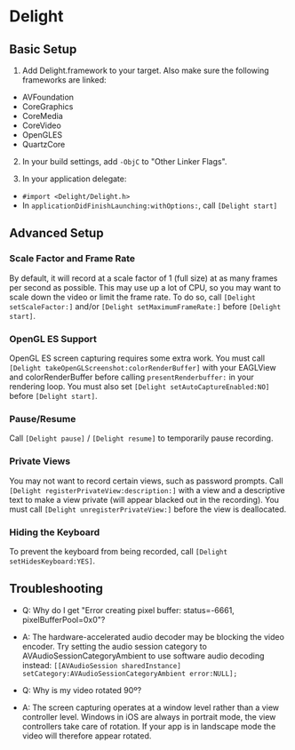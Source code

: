 Delight
=========================

Basic Setup
-----------

1. Add Delight.framework to your target. Also make sure the following frameworks are linked:

* AVFoundation
* CoreGraphics
* CoreMedia
* CoreVideo
* OpenGLES
* QuartzCore

2. In your build settings, add `-ObjC` to "Other Linker Flags".

3. In your application delegate:

* `#import <Delight/Delight.h>`
* In `applicationDidFinishLaunching:withOptions:`, call `[Delight start]`

Advanced Setup
--------------

### Scale Factor and Frame Rate ###

By default, it will record at a scale factor of 1 (full size) at as many frames per second as possible. This may use up a lot of CPU, so you may want to scale down the video or limit the frame rate. To do so, call `[Delight setScaleFactor:]` and/or `[Delight setMaximumFrameRate:]` before `[Delight start]`.

### OpenGL ES Support ###

OpenGL ES screen capturing requires some extra work. You must call `[Delight takeOpenGLScreenshot:colorRenderBuffer]` with your EAGLView and colorRenderBuffer before calling `presentRenderbuffer:` in your rendering loop. You must also set `[Delight setAutoCaptureEnabled:NO]` before `[Delight start]`.

### Pause/Resume ###

Call `[Delight pause]` / `[Delight resume]` to temporarily pause recording.

### Private Views ###

You may not want to record certain views, such as password prompts. Call `[Delight registerPrivateView:description:]` with a view and a descriptive text to make a view private (will appear blacked out in the recording). You must call `[Delight unregisterPrivateView:]` before the view is deallocated.

### Hiding the Keyboard ###

To prevent the keyboard from being recorded, call `[Delight setHidesKeyboard:YES]`.

Troubleshooting
---------------

* Q: Why do I get "Error creating pixel buffer:  status=-6661, pixelBufferPool=0x0"?
* A: The hardware-accelerated audio decoder may be blocking the video encoder. Try setting the audio session category to AVAudioSessionCategoryAmbient to use software audio decoding instead: `[[AVAudioSession sharedInstance] setCategory:AVAudioSessionCategoryAmbient error:NULL];`

* Q: Why is my video rotated 90º?
* A: The screen capturing operates at a window level rather than a view controller level. Windows in iOS are always in portrait mode, the view controllers take care of rotation. If your app is in landscape mode the video will therefore appear rotated.

